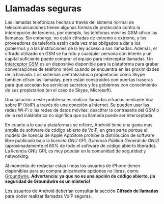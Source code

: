 Llamadas seguras
================

Las llamadas telefónicas hechas a través del sistema normal de telecomunicaciones tienen algunas formas de protección contra la intercepción de terceros, por ejemplo, los teléfonos móviles GSM cifran las llamadas. Sin embargo, no están cifradas de extremo a extremo,  y los proveedores de telefonía están cada vez más obligados a dar a los gobiernos y a las instituciones de la ley acceso a sus llamadas. Además, el cifrado utilizado en GSM se ha roto y cualquier persona con interés y un capital suficiente puede comprar el equipo para interceptar llamadas. Un [Interceptor GSM](http://en.intercept.ws/catalog/2087.html) es un dispositivo disponible para la plataforma para grabar conversaciones de teléfono móvil cuando se encuentra en las proximidades de la llamada. Los sistemas centralizados o propietarios como Skype también cifran las llamadas, pero están construidos con puertas traseras para que accedan los servicios secretos y los gobiernos con conocimiento de sus propietarios (en el caso de Skype, Microsoft).

Una solución a este problema es realizar llamadas cifradas mediante Voz sobre IP (VoIP) a través de una conexión a Internet. Se pueden usar las redes Wi-Fi o las redes de datos móviles: descifrar la contraseña del GSM o de la red inalámbrica no significa que su llamada puede ser interceptada.

En cuanto a lo que a plataformas se refiere, Android tiene una gama más amplia de software de código abierto de VoIP, en gran parte porque el modelo de licencia de Apple AppStore prohíbe la distribución de software libre publicado bajo la *licencia GNU GPL (Licencia Pública General de GNU)* (aproximadamente el 60% de todo el software de código abierto liberado). La licencia GNU GPL es muy popular en la comunidad de seguridad y networking.

Al momento de redactar estas líneas los usuarios de iPhone tienen disponibles para su compra únicamente opciones no libres, como [Groundwire](http://www.acrobits.cz/11/acrobits-groundwire-for-iphone). **Advertencia: ya que no es una opción de código abierto, ¡la seguridad de Groundwire es un misterio!**

Los usuarios de Android deberían consultar la sección **Cifrado de llamadas** para poder realizar llamadas VoIP seguras.





